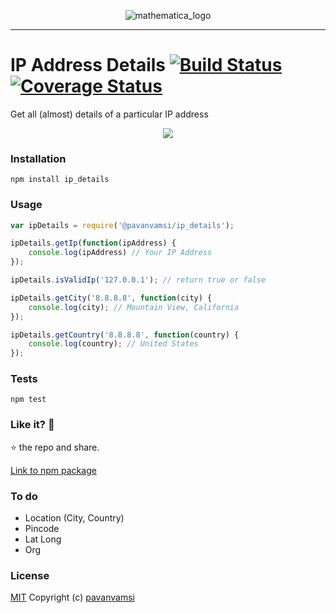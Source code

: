 <p align="center"><img src="https://image.ibb.co/dQ9oCb/mathematica_logo.png" alt="mathematica_logo" border="0"></p>
<hr></hr>

IP Address Details [![Build Status](https://travis-ci.org/pavanvamsi3/ip_details.svg?branch=master)](https://travis-ci.org/pavanvamsi3/ip_details) [![Coverage Status](https://coveralls.io/repos/github/pavanvamsi3/ip_details/badge.svg?branch=master)](https://coveralls.io/github/pavanvamsi3/ip_details?branch=master)
========
Get all (almost) details of a particular IP address

<p align="center">
<img src="https://ci4.googleusercontent.com/proxy/yOBwdsWDo0FpfFEnDYizoCdEz2CEPU-sncAOd5UA0uToNEUCckLQTz8qVF4G7cr6iDP4EDvssWmF-8c5cQyiu0iXgczQFBYmQ0q89G7Vj5c_X8fHv8EzmVAuY4FC1r_fCkBvCpRwu32wQMJmm_kHAHW_bLzvXCOBFa2DQds=s0-d-e1-ft#https://gallery.mailchimp.com/65bd5a1857b73643aad556093/images/1f3a8645-c856-4427-acc7-bd1df9833c87.gif">
</p>

### Installation

  `npm install ip_details`

### Usage
```javascript
var ipDetails = require('@pavanvamsi/ip_details');

ipDetails.getIp(function(ipAddress) {
    console.log(ipAddress) // Your IP Address
});

ipDetails.isValidIp('127.0.0.1'); // return true or false

ipDetails.getCity('8.8.8.8', function(city) {
    console.log(city); // Mountain View, California
});

ipDetails.getCountry('8.8.8.8', function(country) {
    console.log(country); // United States
});

```

### Tests

`npm test`

### Like it? :see_no_evil:

:star: the repo and share.

 [Link to npm package](https://www.npmjs.com/package/ip_details)

### To do

- Location (City, Country)
- Pincode
- Lat Long
- Org

### License

[MIT](https://github.com/pavanvamsi3/ip_details/blob/master/LICENSE) Copyright (c) [pavanvamsi](https://twitter.com/pavanvamsi)

